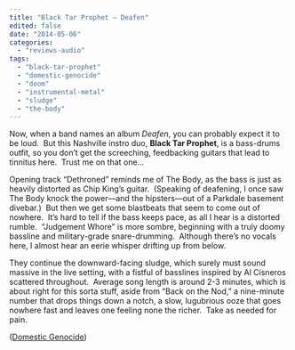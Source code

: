 ```yaml
---
title: "Black Tar Prophet – Deafen"
edited: false
date: "2014-05-06"
categories:
  - "reviews-audio"
tags:
  - "black-tar-prophet"
  - "domestic-genocide"
  - "doom"
  - "instrumental-metal"
  - "sludge"
  - "the-body"
---
```


Now, when a band names an album _Deafen_, you can probably expect it to be loud.  But this Nashville instro duo, **Black Tar Prophet**, is a bass-drums outfit, so you don’t get the screeching, feedbacking guitars that lead to tinnitus here.  Trust me on that one…

Opening track “Dethroned” reminds me of The Body, as the bass is just as heavily distorted as Chip King’s guitar.  (Speaking of deafening, I once saw The Body knock the power—and the hipsters—out of a Parkdale basement divebar.)  But then we get some blastbeats that seem to come out of nowhere.  It’s hard to tell if the bass keeps pace, as all I hear is a distorted rumble.  “Judgement Whore” is more sombre, beginning with a truly doomy bassline and military-grade snare-drumming.  Although there’s no vocals here, I almost hear an eerie whisper drifting up from below.

They continue the downward-facing sludge, which surely must sound massive in the live setting, with a fistful of basslines inspired by Al Cisneros scattered throughout.  Average song length is around 2-3 minutes, which is about right for this sorta stuff, aside from “Back on the Nod,” a nine-minute number that drops things down a notch, a slow, lugubrious ooze that goes nowhere fast and leaves one feeling none the richer.  Take as needed for pain.

([Domestic Genocide](http://www.domesticgenociderecords.com/))
